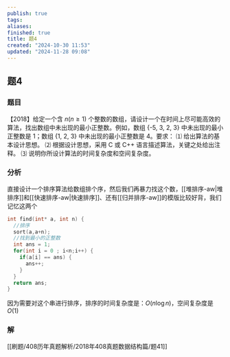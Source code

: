 ```yaml
---
publish: true
tags: 
aliases: 
finished: true
title: 题4
created: "2024-10-30 11:53"
updated: "2024-11-28 09:08"
---
```

## 题4
### 题目
【2018】给定一个含 $n(n\ge 1)$ 个整数的数组，请设计一个在时间上尽可能高效的算法，找出数组中未出现的最小正整数。例如，数组 {-5, 3, 2, 3} 中未出现的最小正整数是 1；数组 {1, 2, 3} 中未出现的最小正整数是 4。要求：
⑴ 给出算法的基本设计思想。
⑵ 根据设计思想，采用 C 或 C++ 语言描述算法，关键之处给出注释。
⑶ 说明你所设计算法的时间复杂度和空间复杂度。
### 分析
直接设计一个排序算法给数组排个序，然后我们再暴力找这个数，[[堆排序-aw|堆排序]]和[[快速排序-aw|快速排序]]、还有[[归并排序-aw]]的模版比较好背，我们记忆这两个
```c
int find(int* a, int n) {
  //排序
  sort(a,a+n);
  //找到最小的正整数
  int ans = 1;
  for(int i = 0 ; i<n;i++) {
    if(a[i] == ans) {
      ans++;
    }
  }
  return ans;
}
```
因为需要对这个串进行排序，排序的时间复杂度是：$O(n\log n)$，空间复杂度是$O(1)$
### 解
[[刷题/408历年真题解析/2018年408真题数据结构篇/题41]]

